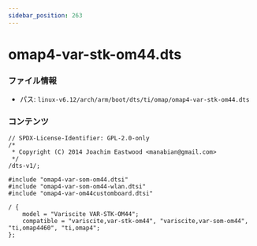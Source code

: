 ```yaml
---
sidebar_position: 263
---
```

# omap4-var-stk-om44.dts

### ファイル情報

- パス: `linux-v6.12/arch/arm/boot/dts/ti/omap/omap4-var-stk-om44.dts`

### コンテンツ

```dts
// SPDX-License-Identifier: GPL-2.0-only
/*
 * Copyright (C) 2014 Joachim Eastwood <manabian@gmail.com>
 */
/dts-v1/;

#include "omap4-var-som-om44.dtsi"
#include "omap4-var-som-om44-wlan.dtsi"
#include "omap4-var-om44customboard.dtsi"

/ {
	model = "Variscite VAR-STK-OM44";
	compatible = "variscite,var-stk-om44", "variscite,var-som-om44", "ti,omap4460", "ti,omap4";
};

```

